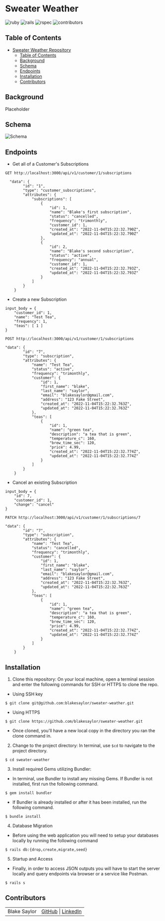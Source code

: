 # Sweater Weather

![ruby](https://img.shields.io/badge/Ruby-2.7.2-red)
![rails](https://img.shields.io/badge/Rails-5.2.8.1-green)
![rspec](https://img.shields.io/badge/RSpec-3.12.0-yellow)
![contributors](https://img.shields.io/badge/Contributors-1-blue)

## Table of Contents
- [Sweater Weather Repository](#sweater-weather)
  - [Table of Contents](#table-of-contents)
  - [Background](#background)
  - [Schema](#schema)
  - [Endpoints](#endpoints)
  - [Installation](#installation)
  - [Contributors](#contributors)

## Background

Placeholder

## Schema

![Schema](https://user-images.githubusercontent.com/47160926/200024641-c6a80dc0-d85d-44e8-8b26-4d9e3ad47b1b.png)

## Endpoints

- Get all of a Customer's Subscriptions
```shell
GET http://localhost:3000/api/v1/customer/1/subscriptions

  "data": {
        "id": "1",
        "type": "customer_subscriptions",
        "attributes": {
            "subscriptions": [
                {
                    "id": 1,
                    "name": "Blake's first subscription",
                    "status": "cancelled",
                    "frequency": "trimonthly",
                    "customer_id": 1,
                    "created_at": "2022-11-04T15:22:32.790Z",
                    "updated_at": "2022-11-04T15:22:32.790Z"
                },
                {
                    "id": 2,
                    "name": "Blake's second subscription",
                    "status": "active",
                    "frequency": "annual",
                    "customer_id": 1,
                    "created_at": "2022-11-04T15:22:32.793Z",
                    "updated_at": "2022-11-04T15:22:32.793Z"
                }
            ]
        }
    }
```

- Create a new Subscription
```shell
input_body = {
    "customer_id": 1,
    "name": "Test Tea",
    "frequency": 1,
    "teas": [ 1 ]
}
```

```shell
POST http://localhost:3000/api/v1/customer/1/subscriptions

"data": {
        "id": "7",
        "type": "subscription",
        "attributes": {
            "name": "Test Tea",
            "status": "active",
            "frequency": "trimonthly",
            "customer": {
                "id": 1,
                "first_name": "blake",
                "last_name": "saylor",
                "email": "blakesaylor@gmail.com",
                "address": "123 Fake Street",
                "created_at": "2022-11-04T15:22:32.763Z",
                "updated_at": "2022-11-04T15:22:32.763Z"
            },
            "teas": [
                {
                    "id": 1,
                    "name": "green tea",
                    "description": "a tea that is green",
                    "temperature_c": 160,
                    "brew_time_sec": 120,
                    "price": 4.99,
                    "created_at": "2022-11-04T15:22:32.774Z",
                    "updated_at": "2022-11-04T15:22:32.774Z"
                }
            ]
        }
    }
```

- Cancel an existing Subscription
```shell
input_body = {
    "id": 7,
    "customer_id": 1,
    "change": "cancel"
}
```

```shell
PATCH http://localhost:3000/api/v1/customer/1/subscriptions/7

"data": {
        "id": "7",
        "type": "subscription",
        "attributes": {
            "name": "Test Tea",
            "status": "cancelled",
            "frequency": "trimonthly",
            "customer": {
                "id": 1,
                "first_name": "blake",
                "last_name": "saylor",
                "email": "blakesaylor@gmail.com",
                "address": "123 Fake Street",
                "created_at": "2022-11-04T15:22:32.763Z",
                "updated_at": "2022-11-04T15:22:32.763Z"
            },
            "teas": [
                {
                    "id": 1,
                    "name": "green tea",
                    "description": "a tea that is green",
                    "temperature_c": 160,
                    "brew_time_sec": 120,
                    "price": 4.99,
                    "created_at": "2022-11-04T15:22:32.774Z",
                    "updated_at": "2022-11-04T15:22:32.774Z"
                }
            ]
        }
    }
```

## Installation

1. Clone this repository: On your local machine, open a terminal session and enter the following commands for SSH or HTTPS to clone the repo.

- Using SSH key <br>
```shell
$ git clone git@github.com:blakesaylor/sweater-weather.git
```

- Using HTTPS <br>
```shell
$ git clone https://github.com/blakesaylor/sweater-weather.git
```

- Once cloned, you'll have a new local copy in the directory you ran the clone command in.

2. Change to the project directory: In terminal, use `$cd` to navigate to the project directory.
```shell
$ cd sweater-weather
```

3. Install required Gems utilizing Bundler: <br>
- In terminal, use Bundler to install any missing Gems. If Bundler is not installed, first run the following command.
```shell
$ gem install bundler
```

- If Bundler is already installed or after it has been installed, run the following command.
```shell
$ bundle install
```

4. Database Migration<br>
- Before using the web application you will need to setup your databases locally by running the following command
```shell
$ rails db:{drop,create,migrate,seed}
```

5. Startup and Access<br>
- Finally, in order to access JSON outputs you will have to start the server locally and query endpoints via browser or a service like Postman.

```shell
$ rails s
```

## Contributors
|  | |
| --- | --- |
| Blake Saylor | [GitHub](https://github.com/blakesaylor) &#124; [LinkedIn](https://www.linkedin.com/in/blake-saylor/) |
